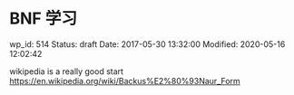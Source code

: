 # BNF 学习


wp_id: 514
Status: draft
Date: 2017-05-30 13:32:00
Modified: 2020-05-16 12:02:42


wikipedia is a really good start
https://en.wikipedia.org/wiki/Backus%E2%80%93Naur_Form